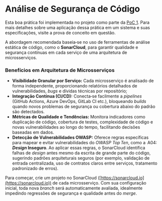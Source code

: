 # Análise de Segurança de Código

Esta boa prática foi implementada no projeto como parte da [PoC 1](../provas-de-conceito/poc-1-containerizacao-e-ci-cd.md). Para mais detalhes sobre uma aplicação dessa prática em um sistema e suas especificações, visite a prova de conceito em questão.

A abordagem recomendada baseia‑se no uso de ferramentas de análise estática de código, como o **SonarCloud**, para garantir qualidade e segurança contínuas em cada serviço de uma arquitetura de microsserviços.

### Benefícios em Arquitetura de Microsserviços

* **Visibilidade Granular por Serviço:** Cada microsserviço é analisado de forma independente, proporcionando relatórios detalhados de vulnerabilidades, _bugs_ e dívidas técnicas por repositório;
* **Integração Contínua (CI/CD):** Conecta‑se facilmente a _pipelines_ (GitHub Actions, Azure DevOps, GitLab CI etc.), bloqueando _builds_ quando novos problemas de segurança ou cobertura abaixo do padrão são detectados.
* **Métricas de Qualidade e Tendências:** Monitora indicadores como duplicação de código, cobertura de testes, complexidade de código e novas vulnerabilidades ao longo do tempo, facilitando decisões baseadas em dados.
* **Detecção de Vulnerabilidades OWASP:** Oferece regras específicas para mapear e evitar vulnerabilidades do _OWASP Top Ten_, como a  A04: _**Design**_**&#x20;Inseguro**. Ao aplicar essas regras, o SonarCloud identifica falhas de _design_ antes mesmo da escrita de grande parte do código, sugerindo padrões arquiteturais seguros (por exemplo, validação de entrada centralizada, uso de contratos claros entre serviços, tratamento padronizado de erros).

Para começar, crie um projeto no SonarCloud ([https://sonarcloud.io](https://sonarcloud.io)) de cada microsserviço. Com sua configuração inicial, toda nova _branch_ será automaticamente avaliada, idealmente impedindo regressões de segurança e qualidade antes do _merge_.
